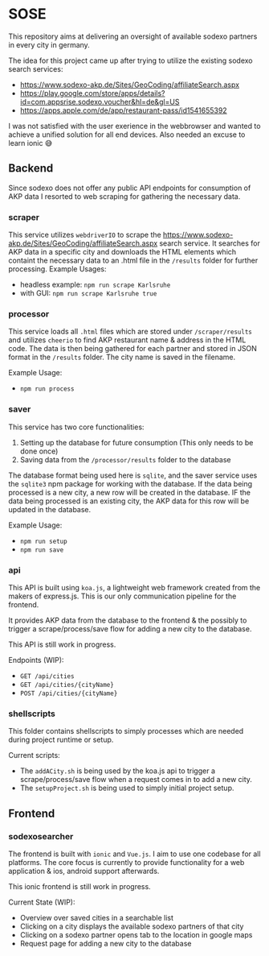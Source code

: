 # SOSE

This repository aims at delivering an oversight of available sodexo partners in every city in germany.

The idea for this project came up after trying to utilize the existing sodexo search services:

* https://www.sodexo-akp.de/Sites/GeoCoding/affiliateSearch.aspx
* https://play.google.com/store/apps/details?id=com.appsrise.sodexo.voucher&hl=de&gl=US
* https://apps.apple.com/de/app/restaurant-pass/id1541655392

I was not satisfied with the user exerience in the webbrowser and wanted to achieve a unified solution for all end devices.
Also needed an excuse to learn ionic 😅

## Backend

Since sodexo does not offer any public API endpoints for consumption of AKP data I resorted to web scraping for gathering the necessary data.

### scraper
This service utilizes `webdriverIO` to scrape the https://www.sodexo-akp.de/Sites/GeoCoding/affiliateSearch.aspx search service.
It searches for AKP data in a specific city and downloads the HTML elements which containt the necessary data to an .html file in the `/results` folder for further processing.
Example Usages:
* headless example: `npm run scrape Karlsruhe`
* with GUI: `npm run scrape Karlsruhe true`

### processor
This service loads all `.html` files which are stored under `/scraper/results` and utilizes `cheerio` to find AKP restaurant name & address in the HTML code.
The data is then being gathered for each partner and stored in JSON format in the `/results` folder. The city name is saved in the filename.

Example Usage:
* `npm run process`


### saver
This service has two core functionalities:
1. Setting up the database for future consumption (This only needs to be done once)
2. Saving data from the `/processor/results` folder to the database

The database format being used here is `sqlite`, and the saver service uses the `sqlite3` npm package for working with the database.
If the data being processed is a new city, a new row will be created in the database.
IF the data being processed is an existing city, the AKP data for this row will be updated in the database.

Example Usage:
* `npm run setup`
* `npm run save`

### api
This API is built using `koa.js`, a lightweight web framework created from the makers of express.js.
This is our only communication pipeline for the frontend.

It provides AKP data from the database to the frontend & the possibly to trigger a scrape/process/save flow for adding a new city to the database.

This API is still work in progress.

Endpoints (WIP):
* `GET /api/cities`
* `GET /api/cities/{cityName}`
* `POST /api/cities/{cityName}`

### shellscripts
This folder contains shellscripts to simply processes which are needed during project runtime or setup.

Current scripts:
* The `addACity.sh` is being used by the koa.js api to trigger a scrape/process/save flow when a request comes in to add a new city.
* The `setupProject.sh` is being used to simply initial project setup.

## Frontend

### sodexosearcher
The frontend is built with `ionic` and `Vue.js`. I aim to use one codebase for all platforms.
The core focus is currently to provide functionality for a web application & ios, android support afterwards.

This ionic frontend is still work in progress.

Current State (WIP):
* Overview over saved cities in a searchable list
* Clicking on a city displays the available sodexo partners of that city
* Clicking on a sodexo partner opens tab to the location in google maps
* Request page for adding a new city to the database

